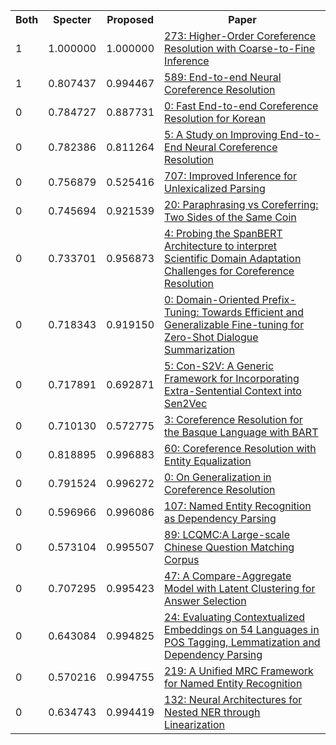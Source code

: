 <html><table><tr>
<th>Both</th>
<th>Specter</th>
<th>Proposed</th>
<th>Paper</th>
</tr>
<tr>
<td>1</td>
<td>1.000000</td>
<td>1.000000</td>
<td><a href="https://www.semanticscholar.org/paper/e6566ece21f6637c515fe9969f9d1ec6cca6d36c">273: Higher-Order Coreference Resolution with Coarse-to-Fine Inference</a></td>
</tr>
<tr>
<td>1</td>
<td>0.807437</td>
<td>0.994467</td>
<td><a href="https://www.semanticscholar.org/paper/8ae1af4a424f5e464d46903bc3d18fe1cf1434ff">589: End-to-end Neural Coreference Resolution</a></td>
</tr>
<tr>
<td>0</td>
<td>0.784727</td>
<td>0.887731</td>
<td><a href="https://www.semanticscholar.org/paper/35c4bcd909686ba649878380c4746b235d9e8ffa">0: Fast End-to-end Coreference Resolution for Korean</a></td>
</tr>
<tr>
<td>0</td>
<td>0.782386</td>
<td>0.811264</td>
<td><a href="https://www.semanticscholar.org/paper/b52c4dc1ab26fd388ecb690afbae90c249957de4">5: A Study on Improving End-to-End Neural Coreference Resolution</a></td>
</tr>
<tr>
<td>0</td>
<td>0.756879</td>
<td>0.525416</td>
<td><a href="https://www.semanticscholar.org/paper/6e1b12dd7ca3443ba6e0fb38dfa3587a4eb5d539">707: Improved Inference for Unlexicalized Parsing</a></td>
</tr>
<tr>
<td>0</td>
<td>0.745694</td>
<td>0.921539</td>
<td><a href="https://www.semanticscholar.org/paper/33f775b297dca5a31d20c258b1cabbb88d231bab">20: Paraphrasing vs Coreferring: Two Sides of the Same Coin</a></td>
</tr>
<tr>
<td>0</td>
<td>0.733701</td>
<td>0.956873</td>
<td><a href="https://www.semanticscholar.org/paper/86b9071ca1c0b149c352e66a493840da9045342a">4: Probing the SpanBERT Architecture to interpret Scientific Domain Adaptation Challenges for Coreference Resolution</a></td>
</tr>
<tr>
<td>0</td>
<td>0.718343</td>
<td>0.919150</td>
<td><a href="https://www.semanticscholar.org/paper/5ecc001af7dcfde1a9eb0b7e96ea4ea1fb9631e5">0: Domain-Oriented Prefix-Tuning: Towards Efficient and Generalizable Fine-tuning for Zero-Shot Dialogue Summarization</a></td>
</tr>
<tr>
<td>0</td>
<td>0.717891</td>
<td>0.692871</td>
<td><a href="https://www.semanticscholar.org/paper/14dd1235351aee1aad8d7d3e29f9923696011a8e">5: Con-S2V: A Generic Framework for Incorporating Extra-Sentential Context into Sen2Vec</a></td>
</tr>
<tr>
<td>0</td>
<td>0.710130</td>
<td>0.572775</td>
<td><a href="https://www.semanticscholar.org/paper/3acbe1eef0c9ef170d1839910f343b619939a3ee">3: Coreference Resolution for the Basque Language with BART</a></td>
</tr>
<tr>
<td>0</td>
<td>0.818895</td>
<td>0.996883</td>
<td><a href="https://www.semanticscholar.org/paper/9b4a06a38eba7c42fa8dcabf88e3cf38d4b57917">60: Coreference Resolution with Entity Equalization</a></td>
</tr>
<tr>
<td>0</td>
<td>0.791524</td>
<td>0.996272</td>
<td><a href="https://www.semanticscholar.org/paper/420730f5f148fffd96aa0c011441bbf3f88bf8a4">0: On Generalization in Coreference Resolution</a></td>
</tr>
<tr>
<td>0</td>
<td>0.596966</td>
<td>0.996086</td>
<td><a href="https://www.semanticscholar.org/paper/84286c4a614c198593d0e19623cdce318416f212">107: Named Entity Recognition as Dependency Parsing</a></td>
</tr>
<tr>
<td>0</td>
<td>0.573104</td>
<td>0.995507</td>
<td><a href="https://www.semanticscholar.org/paper/549c1a581b61f9ea47afc6f6871845392eaebbc4">89: LCQMC:A Large-scale Chinese Question Matching Corpus</a></td>
</tr>
<tr>
<td>0</td>
<td>0.707295</td>
<td>0.995423</td>
<td><a href="https://www.semanticscholar.org/paper/21cba8ba3d80b415cc66209077e3c6836f49eaab">47: A Compare-Aggregate Model with Latent Clustering for Answer Selection</a></td>
</tr>
<tr>
<td>0</td>
<td>0.643084</td>
<td>0.994825</td>
<td><a href="https://www.semanticscholar.org/paper/2febb64b4f4db5fe7df527834a40e134d080852e">24: Evaluating Contextualized Embeddings on 54 Languages in POS Tagging, Lemmatization and Dependency Parsing</a></td>
</tr>
<tr>
<td>0</td>
<td>0.570216</td>
<td>0.994755</td>
<td><a href="https://www.semanticscholar.org/paper/3fa482ba53fd8bf39ce17062c3841f8e4f830477">219: A Unified MRC Framework for Named Entity Recognition</a></td>
</tr>
<tr>
<td>0</td>
<td>0.634743</td>
<td>0.994419</td>
<td><a href="https://www.semanticscholar.org/paper/806f13809ea4293ff5505b5af66909cb2284ab48">132: Neural Architectures for Nested NER through Linearization</a></td>
</tr>
</table></html>
